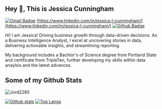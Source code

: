 ## Hey 👋, This is Jessica Cunningham
[![Gmail Badge](https://img.shields.io/badge/-jordway85@gmail.com-c14438?style=flat&logo=Gmail&logoColor=white&link=mailto:jordway85@gmail.com)](mailto:jordway85@gmail.com) 
 [https://www.linkedin.com/in/jessica-l-cunningham/](https://www.linkedin.com/in/jessica-l-cunningham/) [![Github Badge](https://img.shields.io/badge/-Jord2285-grey?style=flat&logo=github&logoColor=white&link=https://github.com/Jord2285/)](https://www.github.com/Jord2285/) <p align='left'>Hi! I am Jessica! 
Driving business growth through data-driven decisions. As a Business Intelligence Analyst, I excel at uncovering stories in data, delivering actionable insights, and streamlining reporting.


My background includes a Bachlor's of Science degree from Portland State and certificate from TripleTen, further developing my skills within data anaylsis and the latest advances. </p>
## Some of my Github Stats
<p align=left> <img src=https://komarev.com/ghpvc/?username=Jord2285 alt=Jord2285 /> </p>

[![Github stats](https://github-readme-stats.vercel.app/api?username=Jord2285&show_icons=true&include_all_commits=true)](https://github.com/Jord2285/github-readme-stats)
[![Top Langs](https://github-readme-stats.vercel.app/api/top-langs/?username=Jord2285&layout=compact)](https://github.com/Jord2285/github-readme-stats)
